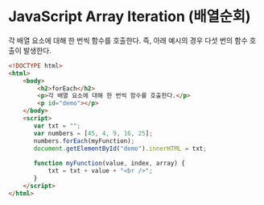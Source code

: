 # JavaScript Array Iteration (배열순회)

각 배열 요소에 대해 한 번씩 함수를 호출한다. 즉, 아래 예시의 경우 다섯 번의 함수 호출이 발생한다.

```html
<!DOCTYPE html>
<html>
    <body>
        <h2>forEach</h2>
        <p>각 배열 요소에 대해 한 번씩 함수를 호출한다.</p>
        <p id="demo"></p>
    </body>
    <script>
       var txt = "";
       var numbers = [45, 4, 9, 16, 25];
       numbers.forEach(myFunction);
       document.getElementById("demo").innerHTML = txt;
        
       function myFunction(value, index, array) {
           txt = txt + value + "<br />";
       }
    </script>
</html>
```



